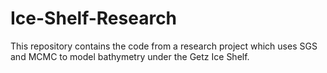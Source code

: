 # Ice-Shelf-Research
This repository contains the code from a research project which uses SGS and MCMC to model bathymetry under the Getz Ice Shelf.
